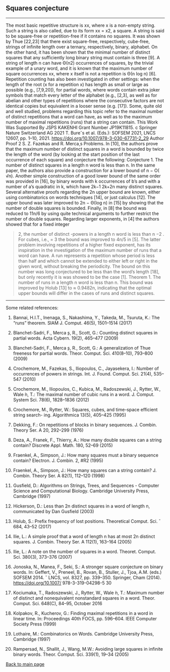 ## Squares conjecture
___

The most basic repetitive structure is xx, where x is a non-empty string. Such
a string is also called, due to its form xx = x2, a square.
A string is said to be square-free or repetition-free if it contains no squares. It
was shown by Thue [22,23] that there exist square-free, respectively, cube-free,
strings of infinite length over a ternary, respectively, binary, alphabet. On the
other hand, it has been shown that the minimal number of distinct squares that
any sufficiently long binary string must contain is three [9].
A string of length n can have Θ(n2) occurrences of squares, by the trivial example of a unary word, and it is known that the maximum number of square occurrences xx, where x itself is not a repetition is Θ(n log n) [6]. Repetition counting
has also been investigated in other settings: when the length of the root (x for a repetition x) has length as small or large as possible (e.g., [7,9,20]), for partial words,
where words contain extra joker symbols that match every letter of the alphabet
(e.g., [2,3], as well as for abelian and other types of repetitions where the consecutive factors are not identical copies but equivalent in a looser sense (e.g. [17]).
Some, quite old and well studied, problems regarding this topic refer to the
maximal number of distinct repetitions that a word can have, as well as to the
maximum number of maximal repetitions (runs) that a string can contain.
This Work Was Supported By JSPS KAKENHI Grant Number JP19K11815.
c Springer Nature Switzerland AG 2021
T. Bureˇs et al. (Eds.): SOFSEM 2021, LNCS 12607, pp. 1–10, 2021.
https://doi.org/10.1007/978-3-030-67731-2_29
Author Proof
2 S. Z. Fazekas and R. Merca¸s
Problems. In [10], the authors prove that the maximum number of distinct
squares in a word is bounded by twice the length of the word (by looking at the
start position of the last occurrence of each square) and conjecture the following:
Conjecture 1. The number of distinct squares in a length n word is less than n.
In the same paper, the authors also provide a construction for a lower bound
of n − O(
√n). Another simple construction of a good lower bound of the same
order was provided in [16], by binary words with k occurrences of b’s and with
a number of a’s quadratic in k, which have 2k−1
2k+2n many distinct squares.
Several alternative proofs regarding the 2n upper bound are known, either
using combinatorics on words techniques [14], or just calculus [12]. The upper
bound was later improved to 2n − Θ(log n) in [15] by showing that the number
of double squares is bounded. Finally, in [8] the bound was reduced to 11n/6 by
using quite technical arguments to further restrict the number of double squares.
Regarding larger exponents, in [4] the authors showed that for a fixed integer
 > 2, the number of distinct -powers in a length n word is less than n
−2 . For
cubes, i.e.,  = 3 the bound was improved to 4n/5 in [5].
The latter problem involving repetitions of a higher fixed exponent, has its
inspiration in the investigation of the maximum number of runs that a word
can have. A run represents a repetition whose period is less than half and which
cannot be extended to either left or right in the given word, without breaking
the periodicity. The bound on this number was long conjectured to be less than
the word’s length [18], but only recently it is was showed to be the case [1].
Theorem 1. The number of runs in a length n word is less than n.
This bound was improved by Holub [13] to ≈ 0.9482n, indicating that the
optimal upper bounds will differ in the cases of runs and distinct squares.

___
Some related references:

1. Bannai, H.I.T., Inenaga, S., Nakashima, Y., Takeda, M., Tsuruta, K.: The “runs”
theorem. SIAM J. Comput. 46(5), 1501–1514 (2017)

1. Blanchet-Sadri, F., Merca ̧s, R., Scott, G.: Counting distinct squares in partial
words. Acta Cybern. 19(2), 465–477 (2009)

1. Blanchet-Sadri, F., Merca ̧s, R., Scott, G.: A generalization of Thue freeness for
partial words. Theor. Comput. Sci. 410(8–10), 793–800 (2009)

1. Crochemore, M., Fazekas, S., Iliopoulos, C., Jayasekera, I.: Number of occurrences
of powers in strings. Int. J. Found. Comput. Sci. 21(4), 535–547 (2010)

1. Crochemore, M., Iliopoulos, C., Kubica, M., Radoszewski, J., Rytter, W., Wale ́n,
T.: The maximal number of cubic runs in a word. J. Comput. System Sci. 78(6),
1828–1836 (2012)

1. Crochemore, M., Rytter, W.: Squares, cubes, and time-space efficient string search-
ing. Algorithmica 13(5), 405–425 (1995)

1. Dekking, F.: On repetitions of blocks in binary sequences. J. Combin. Theory Ser.
A 20, 292–299 (1976)

1. Deza, A., Franek, F., Thierry, A.: How many double squares can a string contain?
Discrete Appl. Math. 180, 52–69 (2015)

1. Fraenkel, A., Simpson, J.: How many squares must a binary sequence contain?
Electron. J. Combin. 2, #R2 (1995)

1. Fraenkel, A., Simpson, J.: How many squares can a string contain? J. Combin.
Theory Ser. A 82(1), 112–120 (1998)

1. Gusfield, D.: Algorithms on Strings, Trees, and Sequences - Computer Science and
Computational Biology. Cambridge University Press, Cambridge (1997)

1. Hickerson, D.: Less than 2n distinct squares in a word of length n, communicated
by Dan Gusfield (2003)

1. Holub, S.: Prefix frequency of lost positions. Theoretical Comput. Sci. ˇ 684, 43–52
(2017)

1. Ilie, L.: A simple proof that a word of length n has at most 2n distinct squares. J.
Combin. Theory Ser. A 112(1), 163–164 (2005)

1. Ilie, L.: A note on the number of squares in a word. Theoret. Comput. Sci. 380(3),
373–376 (2007)

1. Jonoska, N., Manea, F., Seki, S.: A stronger square conjecture on binary words. In:
Geffert, V., Preneel, B., Rovan, B., Stuller, J., Tjoa, A.M. (eds.) SOFSEM 2014. ˇ
LNCS, vol. 8327, pp. 339–350. Springer, Cham (2014). https://doi.org/10.1007/
978-3-319-04298-5 30

1. Kociumaka, T., Radoszewski, J., Rytter, W., Wale ́n, T.: Maximum number of
distinct and nonequivalent nonstandard squares in a word. Theor. Comput. Sci.
648(C), 84–95, October 2016

1. Kolpakov, R., Kucherov, G.: Finding maximal repetitions in a word in linear time.
In: Proceedings 40th FOCS, pp. 596–604. IEEE Computer Society Press (1999)

1. Lothaire, M.: Combinatorics on Words. Cambridge University Press, Cambridge
(1997)

2. Rampersad, N., Shallit, J., Wang, M.W.: Avoiding large squares in infinite binary
words. Theor. Comput. Sci. 339(1), 19–34 (2005)


[Back to main page](https://github.com/szfazekas/szfazekas)
